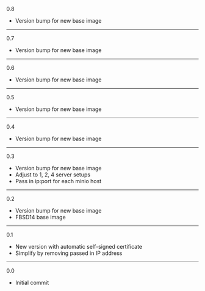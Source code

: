 0.8

* Version bump for new base image

---

0.7

* Version bump for new base image

---

0.6

* Version bump for new base image

---

0.5

* Version bump for new base image

---

0.4

* Version bump for new base image

---

0.3

* Version bump for new base image
* Adjust to 1, 2, 4 server setups
* Pass in ip:port for each minio host

---

0.2

* Version bump for new base image
* FBSD14 base image

---

0.1

* New version with automatic self-signed certificate
* Simplify by removing passed in IP address

---

0.0

* Initial commit
